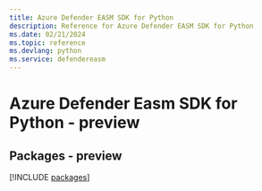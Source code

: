 ```yaml
---
title: Azure Defender EASM SDK for Python
description: Reference for Azure Defender EASM SDK for Python
ms.date: 02/21/2024
ms.topic: reference
ms.devlang: python
ms.service: defendereasm
---
```

# Azure Defender Easm SDK for Python - preview
## Packages - preview
[!INCLUDE [packages](defender-easm-index.md)]
